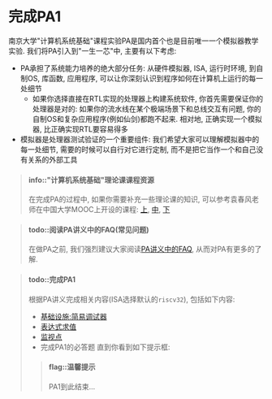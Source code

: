 # 完成PA1

南京大学"计算机系统基础"课程实验PA是国内首个也是目前唯一一个模拟器教学实验.
我们将PA引入到"一生一芯"中, 主要有以下考虑:
* PA承担了系统能力培养的绝大部分任务:
  从硬件模拟器, ISA, 运行时环境, 到自制OS, 库函数, 应用程序,
  可以让你深刻认识到程序如何在计算机上运行的每一处细节
  * 如果你选择直接在RTL实现的处理器上构建系统软件, 你首先需要保证你的处理器是对的:
    如果你的流水线在某个极端场景下和总线交互有问题, 你的自制OS和复杂应用程序(例如仙剑)都跑不起来.
    相对地, 正确实现一个模拟器, 比正确实现RTL要容易得多
* 模拟器是处理器测试验证的一个重要组件:
  我们希望大家可以理解模拟器中的每一处细节, 需要的时候可以自行对它进行定制,
  而不是把它当作一个和自己没有关系的外部工具


> #### info::"计算机系统基础"理论课课程资源
> 在完成PA的过程中, 如果你需要补充一些理论课的知识,
> 可以参考袁春风老师在中国大学MOOC上开设的课程: [上][mooc1], [中][mooc2], [下][mooc3]

[mooc1]: https://www.icourse163.org/course/NJU-1001625001
[mooc2]: https://www.icourse163.org/course/NJU-1001964032
[mooc3]: https://www.icourse163.org/course/NJU-1002532004

> #### todo::阅读PA讲义中的FAQ(常见问题)
> 在做PA之前, 我们强烈建议大家阅读[PA讲义中的FAQ][PA FAQ], 从而对PA有更多的了解.

[PA FAQ]: ../../ics-pa/FAQ.html

> #### todo::完成PA1
> 根据PA讲义完成相关内容(ISA选择默认的`riscv32`), 包括如下内容:
> * [基础设施:简易调试器][gdb]
> * [表达式求值][expr]
> * [监视点][watchpoint]
> * 完成PA1的必答题
> 直到你看到如下提示框:
> > #### flag::温馨提示
> > PA1到此结束...

[gdb]: ../../ics-pa/1.4.md
[expr]: ../../ics-pa/1.5.html
[watchpoint]: ../../ics-pa/1.6.html
